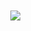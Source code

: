 <h1 align="center">
  <img src="https://readme-typing-svg.herokuapp.com?font=Fira+Code&weight=600&size=28&duration=3000&pause=1000&color=00F7FF&center=true&vCenter=true&width=800&lines=+ᴧᴅᴠᴧɴᴄᴇᴅ+ᴛᴇʟᴇɢʀᴧᴍ+ᴠᴄ+ʙᴏᴛ;🎧+ᴡɪᴛʜ+ᴍᴜsɪᴄ+ᴧɴᴅ+ᴍᴧɴᴧɢᴇᴍᴇɴᴛ+sʏsᴛᴇᴍ;💥+ᴅᴇᴘʟᴏʏ+ᴏɴ+ʜᴇʀᴏᴋᴜ+ᴏʀ+ʀᴧɪʟᴡᴧʏ" />
